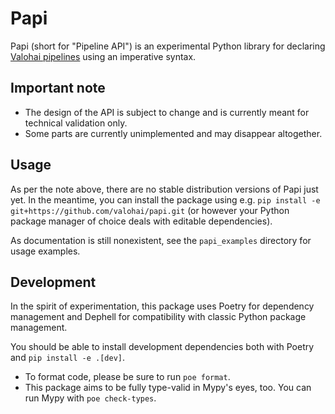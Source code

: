 # Papi

Papi (short for "Pipeline API") is an experimental Python library for
declaring [Valohai pipelines](https://docs.valohai.com/core-concepts/pipelines/) using an imperative syntax.

## Important note

- The design of the API is subject to change and is currently meant for technical validation only.
- Some parts are currently unimplemented and may disappear altogether.

## Usage

As per the note above, there are no stable distribution versions of Papi just yet.
In the meantime, you can install the package using e.g. `pip install -e git+https://github.com/valohai/papi.git` (or however your Python package manager of choice deals with editable dependencies).

As documentation is still nonexistent, see the `papi_examples` directory for usage examples.

## Development

In the spirit of experimentation, this package uses Poetry for dependency management and
Dephell for compatibility with classic Python package management.

You should be able to install development dependencies both with Poetry and `pip install -e .[dev]`.

- To format code, please be sure to run `poe format`.
- This package aims to be fully type-valid in Mypy's eyes, too. You can run Mypy with `poe check-types`.

